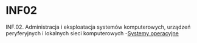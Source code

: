 # INF02
 INF.02. Administracja i eksploatacja systemów komputerowych, urządzeń peryferyjnych i lokalnych sieci komputerowych 
 -[Systemy operacyjne](https://github.com/wojcieh/INF02/tree/main/systemy%20operacyjne)

